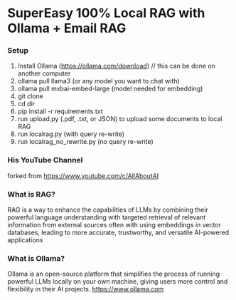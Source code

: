 # SuperEasy 100% Local RAG with Ollama + Email RAG

### Setup
1. Install Ollama (https://ollama.com/download) // this can be done on another computer
2. ollama pull llama3 (or any model you want to chat with)
3. ollama pull mxbai-embed-large (model needed for embedding)
4. git clone
5. cd dir
6. pip install -r requirements.txt
7. run upload.py (.pdf, .txt, or JSON) to upload some documents to local RAG
8. run localrag.py (with query re-write)
9. run localrag_no_rewrite.py (no query re-write)

### His YouTube Channel
forked from https://www.youtube.com/c/AllAboutAI

### What is RAG?
RAG is a way to enhance the capabilities of LLMs by combining their powerful language understanding with targeted retrieval of relevant information from external sources often with using embeddings in vector databases, leading to more accurate, trustworthy, and versatile AI-powered applications

### What is Ollama?
Ollama is an open-source platform that simplifies the process of running powerful LLMs locally on your own machine, giving users more control and flexibility in their AI projects. https://www.ollama.com

